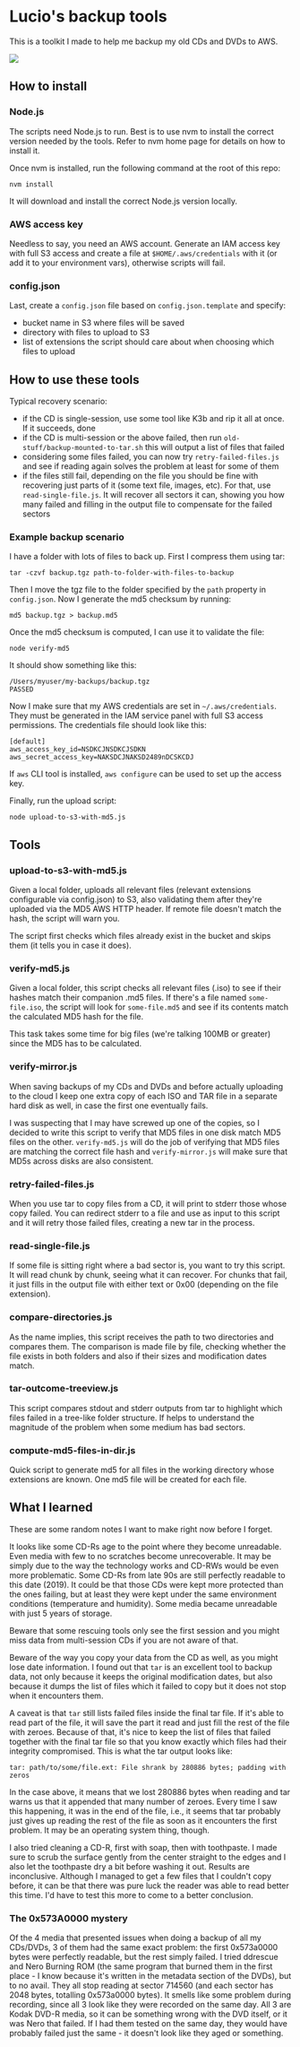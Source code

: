 
# Lucio's backup tools

This is a toolkit I made to help me backup my old CDs and DVDs to AWS.

![](screenshots/20190228-2047-read-single-file.png)

## How to install

### Node.js

The scripts need Node.js to run. Best is to use nvm to install the correct version needed by the tools. Refer to nvm home page for details on how to install it.

Once nvm is installed, run the following command at the root of this repo:

    nvm install

It will download and install the correct Node.js version locally.

### AWS access key

Needless to say, you need an AWS account. Generate an IAM access key with full S3 access and create a file at `$HOME/.aws/credentials` with it (or add it to your environment vars), otherwise scripts will fail.

### config.json

Last, create a `config.json` file based on `config.json.template` and specify:

- bucket name in S3 where files will be saved
- directory with files to upload to S3
- list of extensions the script should care about when choosing which files to upload

## How to use these tools

Typical recovery scenario:

- if the CD is single-session, use some tool like K3b and rip it all at once. If it succeeds, done
- if the CD is multi-session or the above failed, then run `old-stuff/backup-mounted-to-tar.sh`
  this will output a list of files that failed
- considering some files failed, you can now try `retry-failed-files.js` and see if reading again solves the problem at least for some of them
- if the files still fail, depending on the file you should be fine with recovering just parts of it (some text file, images, etc). For that, use `read-single-file.js`. It will recover all sectors it can, showing you how many failed and filling in the output file to compensate for the failed sectors

### Example backup scenario

I have a folder with lots of files to back up. First I compress them using tar:

    tar -czvf backup.tgz path-to-folder-with-files-to-backup

Then I move the tgz file to the folder specified by the `path` property in `config.json`. Now I generate the md5 checksum by running:

    md5 backup.tgz > backup.md5

Once the md5 checksum is computed, I can use it to validate the file:

    node verify-md5

It should show something like this:

    /Users/myuser/my-backups/backup.tgz
    PASSED

Now I make sure that my AWS credentials are set in `~/.aws/credentials`. They must be generated in the IAM service panel with full S3 access permissions. The credentials file should look like this:

    [default]
    aws_access_key_id=NSDKCJNSDKCJSDKN
    aws_secret_access_key=NAKSDCJNAKSD2489nDCSKCDJ

If `aws` CLI tool is installed, `aws configure` can be used to set up the access key.

Finally, run the upload script:

    node upload-to-s3-with-md5.js

## Tools

### upload-to-s3-with-md5.js

Given a local folder, uploads all relevant files (relevant extensions configurable via config.json) to S3, also validating them after they're uploaded via the MD5 AWS HTTP header. If remote file doesn't match the hash, the script will warn you.

The script first checks which files already exist in the bucket and skips them (it tells you in case it does).

### verify-md5.js

Given a local folder, this script checks all relevant files (.iso) to see if their hashes match their companion .md5 files. If there's a file named `some-file.iso`, the script will look for `some-file.md5` and see if its contents match the calculated MD5 hash for the file.

This task takes some time for big files (we're talking 100MB or greater) since the MD5 has to be calculated.

### verify-mirror.js

When saving backups of my CDs and DVDs and before actually uploading to the cloud I keep one extra copy of each ISO and TAR file in a separate hard disk as well, in case the first one eventually fails.

I was suspecting that I may have screwed up one of the copies, so I decided to write this script to verify that MD5 files in one disk match MD5 files on the other. `verify-md5.js` will do the job of verifying that MD5 files are matching the correct file hash and `verify-mirror.js` will make sure that MD5s across disks are also consistent.

### retry-failed-files.js

When you use tar to copy files from a CD, it will print to stderr those whose copy failed. You can redirect stderr to a file and use as input to this script and it will retry those failed files, creating a new tar in the process.

### read-single-file.js

If some file is sitting right where a bad sector is, you want to try this script. It will read chunk by chunk, seeing what it can recover. For chunks that fail, it just fills in the output file with either text or 0x00 (depending on the file extension).

### compare-directories.js

As the name implies, this script receives the path to two directories and compares them. The comparison is made file by file, checking whether the file exists in both folders and also if their sizes and modification dates match.

### tar-outcome-treeview.js

This script compares stdout and stderr outputs from tar to highlight which files failed in a tree-like folder structure. If helps to understand the magnitude of the problem when some medium has bad sectors.

### compute-md5-files-in-dir.js

Quick script to generate md5 for all files in the working directory whose extensions are known. One md5 file will be created for each file.

## What I learned

These are some random notes I want to make right now before I forget.

It looks like some CD-Rs age to the point where they become unreadable. Even media with few to no scratches become unrecoverable. It may be simply due to the way the technology works and CD-RWs would be even more problematic. Some CD-Rs from late 90s are still perfectly readable to this date (2019). It could be that those CDs were kept more protected than the ones failing, but at least they were kept under the same environment conditions (temperature and humidity). Some media became unreadable with just 5 years of storage.

Beware that some rescuing tools only see the first session and you might miss data from multi-session CDs if you are not aware of that.

Beware of the way you copy your data from the CD as well, as you might lose date information. I found out that `tar` is an excellent tool to backup data, not only because it keeps the original modification dates, but also because it dumps the list of files which it failed to copy but it does not stop when it encounters them.

A caveat is that `tar` still lists failed files inside the final tar file. If it's able to read part of the file, it will save the part it read and just fill the rest of the file with zeroes. Because of that, it's nice to keep the list of files that failed together with the final tar file so that you know exactly which files had their integrity compromised. This is what the tar output looks like:

    tar: path/to/some/file.ext: File shrank by 280886 bytes; padding with zeros

In the case above, it means that we lost 280886 bytes when reading and tar warns us that it appended that many number of zeroes. Every time I saw this happening, it was in the end of the file, i.e., it seems that tar probably just gives up reading the rest of the file as soon as it encounters the first problem. It may be an operating system thing, though.

I also tried cleaning a CD-R, first with soap, then with toothpaste. I made sure to scrub the surface gently from the center straight to the edges and I also let the toothpaste dry a bit before washing it out. Results are inconclusive. Although I managed to get a few files that I couldn't copy before, it can be that there was pure luck the reader was able to read better this time. I'd have to test this more to come to a better conclusion.

### The 0x573A0000 mystery

Of the 4 media that presented issues when doing a backup of all my CDs/DVDs, 3 of them had the same exact problem: the first 0x573a0000 bytes were perfectly readable, but the rest simply failed. I tried ddrescue and Nero Burning ROM (the same program that burned them in the first place - I know because it's written in the metadata section of the DVDs), but to no avail. They all stop reading at sector 714560 (and each sector has 2048 bytes, totalling 0x573a0000 bytes). It smells like some problem during recording, since all 3 look like they were recorded on the same day. All 3 are Kodak DVD-R media, so it can be something wrong with the DVD itself, or it was Nero that failed. If I had them tested on the same day, they would have probably failed just the same - it doesn't look like they aged or something.
